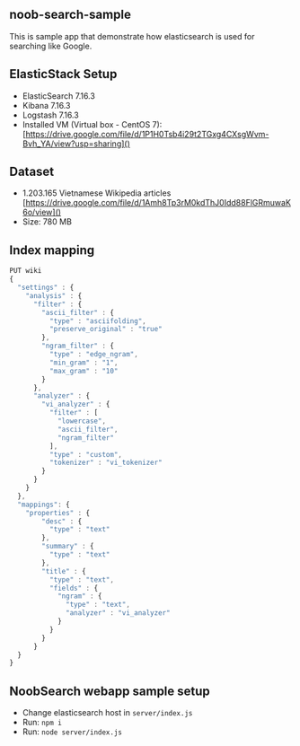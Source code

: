 ## noob-search-sample
This is sample app that demonstrate how elasticsearch is used for searching like Google.

## ElasticStack Setup
* ElasticSearch 7.16.3
* Kibana 7.16.3
* Logstash 7.16.3
* Installed VM (Virtual box - CentOS 7): [https://drive.google.com/file/d/1P1H0Tsb4i29t2TGxg4CXsgWvm-Bvh_YA/view?usp=sharing]()

## Dataset

* 1.203.165 Vietnamese Wikipedia articles [https://drive.google.com/file/d/1Amh8Tp3rM0kdThJ0Idd88FlGRmuwaK6o/view]()
* Size: 780 MB

## Index mapping

```javascript
PUT wiki
{
  "settings" : {
    "analysis" : {
      "filter" : {
        "ascii_filter" : {
          "type" : "asciifolding",
          "preserve_original" : "true"
        },
        "ngram_filter" : {
          "type" : "edge_ngram",
          "min_gram" : "1",
          "max_gram" : "10"
        }
      },
      "analyzer" : {
        "vi_analyzer" : {
          "filter" : [
            "lowercase",
            "ascii_filter",
            "ngram_filter"
          ],
          "type" : "custom",
          "tokenizer" : "vi_tokenizer"
        }
      }
    }
  },
  "mappings": {
    "properties" : {
        "desc" : {
          "type" : "text"
        },
        "summary" : {
          "type" : "text"
        },
        "title" : {
          "type" : "text",
          "fields" : {
            "ngram" : {
              "type" : "text",
              "analyzer" : "vi_analyzer"
            }
          }
        }
      }
  }
}
```

## NoobSearch webapp sample setup
* Change elasticsearch host in ```server/index.js```
* Run: ```npm i```
* Run: ```node server/index.js```
